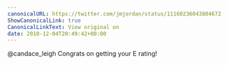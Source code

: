 ```yaml
---
canonicalURL: https://twitter.com/jmjordan/status/11160236043804672
ShowCanonicalLink: true
CanonicalLinkText: View original on
date: 2010-12-04T20:49:42+00:00
---
```

@candace_leigh Congrats on getting your E rating!